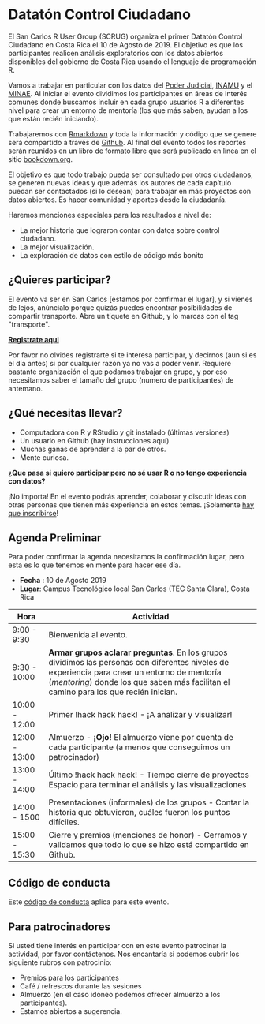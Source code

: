 # Datatón Control Ciudadano

El San Carlos R User Group (SCRUG) organiza el primer Datatón Control Ciudadano en Costa Rica el 10 de Agosto de 2019. El objetivo es que los participantes realicen análisis exploratorios con los datos abiertos disponibles del gobierno de Costa Rica usando el lenguaje de programación R.

Vamos a trabajar en particular con los datos del [Poder Judicial](https://pj.poder-judicial.go.cr/index.php/rendicion-de-cuentas/datos-abiertos), [INAMU](https://www.inamu.go.cr/datosabiertos) y el [MINAE](http://datosabiertos.presidencia.go.cr/dataviews/245078/ministerio-de-ambiente-y-energia-2018/). Al iniciar el evento dividimos los participantes en áreas de interés comunes donde buscamos incluir en cada grupo usuarios R a diferentes nivel para crear un entorno de mentoría (los que más saben, ayudan a los que están recién iniciando).

Trabajaremos con [Rmarkdown](https://es.r4ds.hadley.nz/r-markdown.html) y toda la información y código que se genere será compartido a través de [Github](https://github.com/SCRUG/DCC). Al final del evento todos los reportes serán reunidos en un libro de formato libre que será publicado en línea en el sitio [bookdown.org](http://bookdown.org).

El objetivo es que todo trabajo pueda ser consultado por otros ciudadanos, se generen nuevas ideas y que además los autores de cada capítulo puedan ser contactados (si lo desean) para trabajar en más proyectos con datos abiertos. Es hacer comunidad y aportes desde la ciudadanía.

Haremos menciones especiales para los resultados a nivel de:

 - La mejor historia que lograron contar con datos sobre control ciudadano.
 - La mejor visualización.
 - La exploración de datos con estilo de código más bonito

## ¿Quieres participar?
El evento va ser en San Carlos [estamos por confirmar el lugar], y si vienes de lejos, anúncialo porque quizás puedes encontrar posibilidades de compartir transporte. Abre un tiquete en Github, y lo marcas con el tag "transporte".

**[Registrate aqui](https://forms.gle/upj9GCyStGE3YRiU9)**

Por favor no olvides registrarte si te interesa participar, y decirnos (aun si es el día antes) si por cualquier razón ya no vas a poder venir. Requiere bastante organización el que podamos trabajar en grupo, y por eso necesitamos saber el tamaño del grupo (numero de participantes) de antemano.

## ¿Qué necesitas llevar?

 - Computadora con R y RStudio y git instalado (últimas versiones)
 - Un usuario en Github (hay instrucciones aquí)
 - Muchas ganas de aprender a la par de otros.
 - Mente curiosa.

**¿Que pasa si quiero participar pero no sé usar R o no tengo experiencia con datos?**

¡No importa! En el evento podrás aprender, colaborar y discutir ideas con otras personas que tienen más experiencia en estos temas. ¡Solamente [hay que inscribirse](https://forms.gle/upj9GCyStGE3YRiU9)!


## Agenda Preliminar

Para poder confirmar la agenda necesitamos la confirmación lugar, pero esta es lo que tenemos en mente para hacer ese día.

 - **Fecha** : 10 de Agosto 2019
 - **Lugar**: Campus Tecnológico local San Carlos (TEC Santa Clara), Costa Rica


| Hora | Actividad |
|--------------|---------------------------|
| 9:00 - 9:30 | Bienvenida al evento. |
| 9:30 - 10:00 | **Armar grupos aclarar preguntas**. En los grupos dividimos las personas con diferentes niveles de experiencia para crear un entorno de mentoría (*mentoring*) donde los que saben más facilitan el camino para los que recién inician. |
| 10:00 - 12:00 | Primer !hack hack hack! - ¡A analizar y visualizar! |
| 12:00 - 13:00 | Almuerzo - **¡Ojo!** El almuerzo viene por cuenta de cada participante (a menos que conseguimos un patrocinador) |
| 13:00 - 14:00 | Último !hack hack hack! - Tiempo cierre de proyectos Espacio para terminar el análisis y las visualizaciones  |
| 14:00 - 1500 | Presentaciones (informales) de los grupos - Contar la historia que obtuvieron, cuáles fueron los  puntos difíciles. |
| 15:00 - 15:30 | Cierre y premios (menciones de honor) - Cerramos y validamos que todo lo que se hizo está compartido en Github. |

## Código de conducta
Este [código de conducta](https://github.com/datos-abiertos-cr/orientacion/blob/master/codigo-de-conducta.md) aplica para este evento.

## Para patrocinadores
Si usted tiene interés en participar con en este evento patrocinar la actividad, por favor contáctenos. Nos encantaría si podemos cubrir los siguiente rubros con patrocinio: 

 - Premios para los participantes
 - Café / refrescos durante las sesiones
 - Almuerzo (en el caso idóneo podemos ofrecer almuerzo a los participantes).
 - Estamos abiertos a sugerencia.

